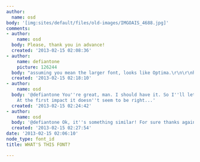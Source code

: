 ```yaml
---
author:
  name: osd
body: '[img:sites/default/files/old-images/IMGOAIS_4688.jpg]'
comments:
- author:
    name: osd
  body: Please, thank you in advance!
  created: '2013-02-15 02:08:36'
- author:
    name: defiantone
    picture: 126244
  body: "assuming you mean the larger font, looks like Optima.\r\n\r\nhttp://store1.adobe.com/cfusion/store/html/index.cfm?store=OLS-US&event=displayFontPackage&code=1781"
  created: '2013-02-15 02:18:10'
- author:
    name: osd
  body: '@defiantone You''re great, man. I should have it. So I''ll let you know.
    At the first impact it doesn''t seem to be right...'
  created: '2013-02-15 02:24:42'
- author:
    name: osd
  body: '@defiantone Ok, it''s something similar! For sure thanks again!'
  created: '2013-02-15 02:27:54'
date: '2013-02-15 02:06:10'
node_type: font_id
title: WHAT'S THIS FONT?

---
```

